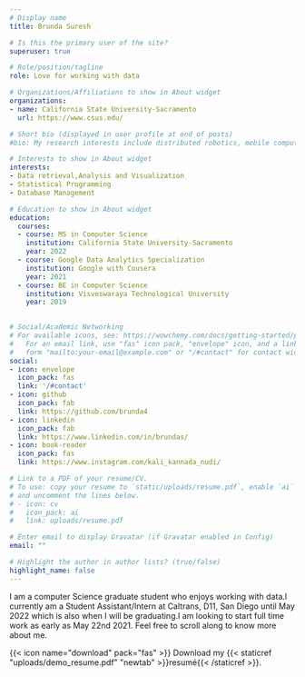 ```yaml
---
# Display name
title: Brunda Suresh

# Is this the primary user of the site?
superuser: true

# Role/position/tagline
role: Love for working with data

# Organizations/Affiliations to show in About widget
organizations:
- name: California State University-Sacramento 
  url: https://www.csus.edu/

# Short bio (displayed in user profile at end of posts)
#bio: My research interests include distributed robotics, mobile computing and programmable matter.

# Interests to show in About widget
interests:
- Data retrieval,Analysis and Visualization
- Statistical Programming
- Database Management

# Education to show in About widget
education:
  courses:
  - course: MS in Computer Science
    institution: California State University-Sacramento
    year: 2022
  - course: Google Data Analytics Specialization
    institution: Google with Cousera
    year: 2021
  - course: BE in Computer Science
    institution: Visveswaraya Technological University
    year: 2019
  

# Social/Academic Networking
# For available icons, see: https://wowchemy.com/docs/getting-started/page-builder/#icons
#   For an email link, use "fas" icon pack, "envelope" icon, and a link in the
#   form "mailto:your-email@example.com" or "/#contact" for contact widget.
social:
- icon: envelope
  icon_pack: fas
  link: '/#contact'
- icon: github
  icon_pack: fab
  link: https://github.com/brunda4
- icon: linkedin
  icon_pack: fab
  link: https://www.linkedin.com/in/brundas/
- icon: book-reader
  icon_pack: fas
  link: https://www.instagram.com/kali_kannada_nudi/

# Link to a PDF of your resume/CV.
# To use: copy your resume to `static/uploads/resume.pdf`, enable `ai` icons in `params.toml`, 
# and uncomment the lines below.
# - icon: cv
#   icon_pack: ai
#   link: uploads/resume.pdf

# Enter email to display Gravatar (if Gravatar enabled in Config)
email: ""

# Highlight the author in author lists? (true/false)
highlight_name: false
---
```


I am a computer Science graduate student who enjoys working with data.I currently am a Student Assistant/Intern at Caltrans, D11, San Diego until May 2022 which is also when I will be graduating.I am looking to start full time work as early as May 22nd 2021. Feel free to scroll along to know more about me.  

{{< icon name="download" pack="fas" >}} Download my {{< staticref "uploads/demo_resume.pdf" "newtab" >}}resumé{{< /staticref >}}.
